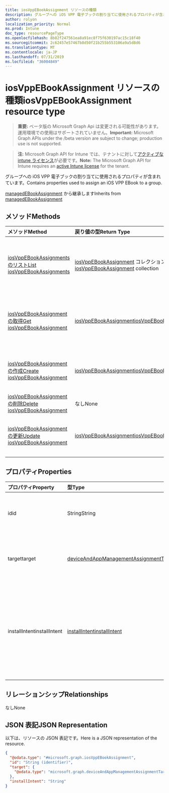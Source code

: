 ```yaml
---
title: iosVppEBookAssignment リソースの種類
description: グループへの iOS VPP 電子ブックの割り当てに使用されるプロパティが含まれています。
author: rolyon
localization_priority: Normal
ms.prod: Intune
doc_type: resourcePageType
ms.openlocfilehash: 8b82f247561ea8a91ec8f75f630197ac15c18f40
ms.sourcegitcommit: 2c62457e57467b8d50f21b255b553106a9a5d8d6
ms.translationtype: MT
ms.contentlocale: ja-JP
ms.lasthandoff: 07/31/2019
ms.locfileid: "36004849"
---
```

# <a name="iosvppebookassignment-resource-type"></a><span data-ttu-id="fda5c-103">iosVppEBookAssignment リソースの種類</span><span class="sxs-lookup"><span data-stu-id="fda5c-103">iosVppEBookAssignment resource type</span></span>

> <span data-ttu-id="fda5c-104">**重要:** ベータ版の Microsoft Graph Api は変更される可能性があります。運用環境での使用はサポートされていません。</span><span class="sxs-lookup"><span data-stu-id="fda5c-104">**Important:** Microsoft Graph APIs under the /beta version are subject to change; production use is not supported.</span></span>

> <span data-ttu-id="fda5c-105">**注:** Microsoft Graph API for Intune では、テナントに対して[アクティブな intune ライセンス](https://go.microsoft.com/fwlink/?linkid=839381)が必要です。</span><span class="sxs-lookup"><span data-stu-id="fda5c-105">**Note:** The Microsoft Graph API for Intune requires an [active Intune license](https://go.microsoft.com/fwlink/?linkid=839381) for the tenant.</span></span>

<span data-ttu-id="fda5c-106">グループへの iOS VPP 電子ブックの割り当てに使用されるプロパティが含まれています。</span><span class="sxs-lookup"><span data-stu-id="fda5c-106">Contains properties used to assign an iOS VPP EBook to a group.</span></span>


<span data-ttu-id="fda5c-107">[managedEBookAssignment](../resources/intune-books-managedebookassignment.md) から継承します</span><span class="sxs-lookup"><span data-stu-id="fda5c-107">Inherits from [managedEBookAssignment](../resources/intune-books-managedebookassignment.md)</span></span>

## <a name="methods"></a><span data-ttu-id="fda5c-108">メソッド</span><span class="sxs-lookup"><span data-stu-id="fda5c-108">Methods</span></span>
|<span data-ttu-id="fda5c-109">メソッド</span><span class="sxs-lookup"><span data-stu-id="fda5c-109">Method</span></span>|<span data-ttu-id="fda5c-110">戻り値の型</span><span class="sxs-lookup"><span data-stu-id="fda5c-110">Return Type</span></span>|<span data-ttu-id="fda5c-111">説明</span><span class="sxs-lookup"><span data-stu-id="fda5c-111">Description</span></span>|
|:---|:---|:---|
|[<span data-ttu-id="fda5c-112">iosVppEBookAssignments のリスト</span><span class="sxs-lookup"><span data-stu-id="fda5c-112">List iosVppEBookAssignments</span></span>](../api/intune-books-iosvppebookassignment-list.md)|<span data-ttu-id="fda5c-113">[iosVppEBookAssignment](../resources/intune-books-iosvppebookassignment.md) コレクション</span><span class="sxs-lookup"><span data-stu-id="fda5c-113">[iosVppEBookAssignment](../resources/intune-books-iosvppebookassignment.md) collection</span></span>|<span data-ttu-id="fda5c-114">[iosVppEBookAssignment](../resources/intune-books-iosvppebookassignment.md) オブジェクトのプロパティとリレーションシップをリストします。</span><span class="sxs-lookup"><span data-stu-id="fda5c-114">List properties and relationships of the [iosVppEBookAssignment](../resources/intune-books-iosvppebookassignment.md) objects.</span></span>|
|[<span data-ttu-id="fda5c-115">iosVppEBookAssignment の取得</span><span class="sxs-lookup"><span data-stu-id="fda5c-115">Get iosVppEBookAssignment</span></span>](../api/intune-books-iosvppebookassignment-get.md)|[<span data-ttu-id="fda5c-116">iosVppEBookAssignment</span><span class="sxs-lookup"><span data-stu-id="fda5c-116">iosVppEBookAssignment</span></span>](../resources/intune-books-iosvppebookassignment.md)|<span data-ttu-id="fda5c-117">[iosVppEBookAssignment](../resources/intune-books-iosvppebookassignment.md) オブジェクトのプロパティとリレーションシップを読み取ります。</span><span class="sxs-lookup"><span data-stu-id="fda5c-117">Read properties and relationships of the [iosVppEBookAssignment](../resources/intune-books-iosvppebookassignment.md) object.</span></span>|
|[<span data-ttu-id="fda5c-118">iosVppEBookAssignment の作成</span><span class="sxs-lookup"><span data-stu-id="fda5c-118">Create iosVppEBookAssignment</span></span>](../api/intune-books-iosvppebookassignment-create.md)|[<span data-ttu-id="fda5c-119">iosVppEBookAssignment</span><span class="sxs-lookup"><span data-stu-id="fda5c-119">iosVppEBookAssignment</span></span>](../resources/intune-books-iosvppebookassignment.md)|<span data-ttu-id="fda5c-120">新しい [iosVppEBookAssignment](../resources/intune-books-iosvppebookassignment.md) オブジェクトを作成します。</span><span class="sxs-lookup"><span data-stu-id="fda5c-120">Create a new [iosVppEBookAssignment](../resources/intune-books-iosvppebookassignment.md) object.</span></span>|
|[<span data-ttu-id="fda5c-121">iosVppEBookAssignment の削除</span><span class="sxs-lookup"><span data-stu-id="fda5c-121">Delete iosVppEBookAssignment</span></span>](../api/intune-books-iosvppebookassignment-delete.md)|<span data-ttu-id="fda5c-122">なし</span><span class="sxs-lookup"><span data-stu-id="fda5c-122">None</span></span>|<span data-ttu-id="fda5c-123">[iosVppEBookAssignment](../resources/intune-books-iosvppebookassignment.md) を削除します。</span><span class="sxs-lookup"><span data-stu-id="fda5c-123">Deletes a [iosVppEBookAssignment](../resources/intune-books-iosvppebookassignment.md).</span></span>|
|[<span data-ttu-id="fda5c-124">iosVppEBookAssignment の更新</span><span class="sxs-lookup"><span data-stu-id="fda5c-124">Update iosVppEBookAssignment</span></span>](../api/intune-books-iosvppebookassignment-update.md)|[<span data-ttu-id="fda5c-125">iosVppEBookAssignment</span><span class="sxs-lookup"><span data-stu-id="fda5c-125">iosVppEBookAssignment</span></span>](../resources/intune-books-iosvppebookassignment.md)|<span data-ttu-id="fda5c-126">[iosVppEBookAssignment](../resources/intune-books-iosvppebookassignment.md) のプロパティを更新します。</span><span class="sxs-lookup"><span data-stu-id="fda5c-126">Update the properties of a [iosVppEBookAssignment](../resources/intune-books-iosvppebookassignment.md) object.</span></span>|

## <a name="properties"></a><span data-ttu-id="fda5c-127">プロパティ</span><span class="sxs-lookup"><span data-stu-id="fda5c-127">Properties</span></span>
|<span data-ttu-id="fda5c-128">プロパティ</span><span class="sxs-lookup"><span data-stu-id="fda5c-128">Property</span></span>|<span data-ttu-id="fda5c-129">型</span><span class="sxs-lookup"><span data-stu-id="fda5c-129">Type</span></span>|<span data-ttu-id="fda5c-130">説明</span><span class="sxs-lookup"><span data-stu-id="fda5c-130">Description</span></span>|
|:---|:---|:---|
|<span data-ttu-id="fda5c-131">id</span><span class="sxs-lookup"><span data-stu-id="fda5c-131">id</span></span>|<span data-ttu-id="fda5c-132">String</span><span class="sxs-lookup"><span data-stu-id="fda5c-132">String</span></span>|<span data-ttu-id="fda5c-133">エンティティのキー。</span><span class="sxs-lookup"><span data-stu-id="fda5c-133">Key of the entity.</span></span> <span data-ttu-id="fda5c-134">[managedEBookAssignment](../resources/intune-books-managedebookassignment.md) から継承します</span><span class="sxs-lookup"><span data-stu-id="fda5c-134">Inherited from [managedEBookAssignment](../resources/intune-books-managedebookassignment.md)</span></span>|
|<span data-ttu-id="fda5c-135">target</span><span class="sxs-lookup"><span data-stu-id="fda5c-135">target</span></span>|[<span data-ttu-id="fda5c-136">deviceAndAppManagementAssignmentTarget</span><span class="sxs-lookup"><span data-stu-id="fda5c-136">deviceAndAppManagementAssignmentTarget</span></span>](../resources/intune-shared-deviceandappmanagementassignmenttarget.md)|<span data-ttu-id="fda5c-137">電子ブックの割り当て先。</span><span class="sxs-lookup"><span data-stu-id="fda5c-137">The assignment target for eBook.</span></span> <span data-ttu-id="fda5c-138">[managedEBookAssignment](../resources/intune-books-managedebookassignment.md) から継承します</span><span class="sxs-lookup"><span data-stu-id="fda5c-138">Inherited from [managedEBookAssignment](../resources/intune-books-managedebookassignment.md)</span></span>|
|<span data-ttu-id="fda5c-139">installIntent</span><span class="sxs-lookup"><span data-stu-id="fda5c-139">installIntent</span></span>|[<span data-ttu-id="fda5c-140">installIntent</span><span class="sxs-lookup"><span data-stu-id="fda5c-140">installIntent</span></span>](../resources/intune-shared-installintent.md)|<span data-ttu-id="fda5c-141">電子ブックのインストールの目的。</span><span class="sxs-lookup"><span data-stu-id="fda5c-141">The install intent for eBook.</span></span> <span data-ttu-id="fda5c-142">[Managedebookassignment](../resources/intune-books-managedebookassignment.md)から継承します。</span><span class="sxs-lookup"><span data-stu-id="fda5c-142">Inherited from [managedEBookAssignment](../resources/intune-books-managedebookassignment.md).</span></span> <span data-ttu-id="fda5c-143">可能な値は、`available`、`required`、`uninstall`、`availableWithoutEnrollment` です。</span><span class="sxs-lookup"><span data-stu-id="fda5c-143">Possible values are: `available`, `required`, `uninstall`, `availableWithoutEnrollment`.</span></span>|

## <a name="relationships"></a><span data-ttu-id="fda5c-144">リレーションシップ</span><span class="sxs-lookup"><span data-stu-id="fda5c-144">Relationships</span></span>
<span data-ttu-id="fda5c-145">なし</span><span class="sxs-lookup"><span data-stu-id="fda5c-145">None</span></span>

## <a name="json-representation"></a><span data-ttu-id="fda5c-146">JSON 表記</span><span class="sxs-lookup"><span data-stu-id="fda5c-146">JSON Representation</span></span>
<span data-ttu-id="fda5c-147">以下は、リソースの JSON 表記です。</span><span class="sxs-lookup"><span data-stu-id="fda5c-147">Here is a JSON representation of the resource.</span></span>
<!-- {
  "blockType": "resource",
  "keyProperty": "id",
  "@odata.type": "microsoft.graph.iosVppEBookAssignment"
}
-->
``` json
{
  "@odata.type": "#microsoft.graph.iosVppEBookAssignment",
  "id": "String (identifier)",
  "target": {
    "@odata.type": "microsoft.graph.deviceAndAppManagementAssignmentTarget"
  },
  "installIntent": "String"
}
```





